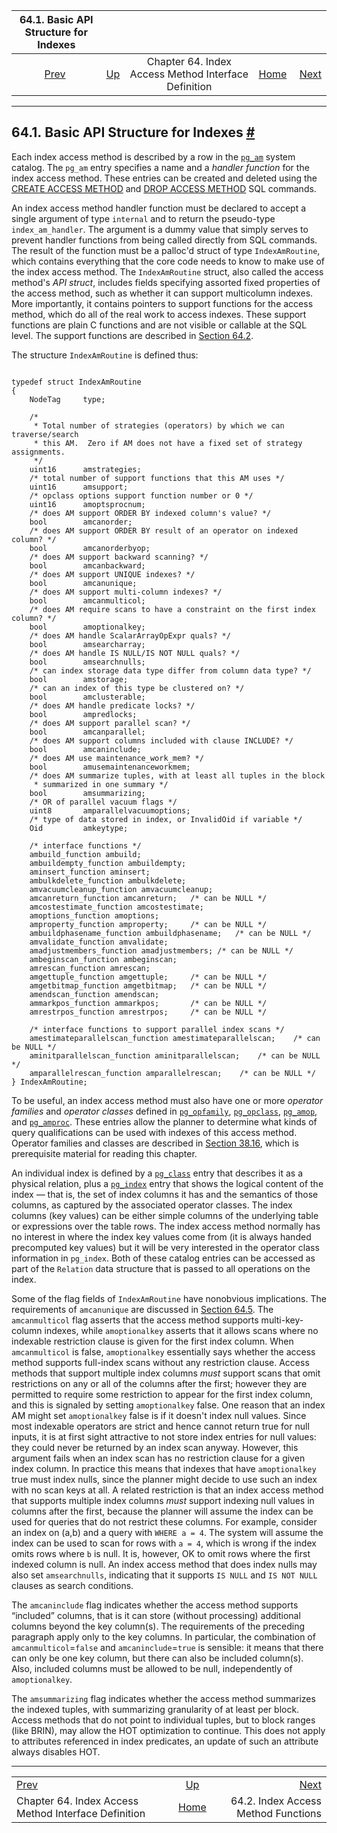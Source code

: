 <!--?xml version="1.0" encoding="UTF-8" standalone="no"?-->

|                     64.1. Basic API Structure for Indexes                    |                                                                           |                                                      |                                                       |                                                                     |
| :--------------------------------------------------------------------------: | :------------------------------------------------------------------------ | :--------------------------------------------------: | ----------------------------------------------------: | ------------------------------------------------------------------: |
| [Prev](indexam.html "Chapter 64. Index Access Method Interface Definition")  | [Up](indexam.html "Chapter 64. Index Access Method Interface Definition") | Chapter 64. Index Access Method Interface Definition | [Home](index.html "PostgreSQL 17devel Documentation") |  [Next](index-functions.html "64.2. Index Access Method Functions") |

***

## 64.1. Basic API Structure for Indexes [#](#INDEX-API)

Each index access method is described by a row in the [`pg_am`](catalog-pg-am.html "53.3. pg_am") system catalog. The `pg_am` entry specifies a name and a *handler function* for the index access method. These entries can be created and deleted using the [CREATE ACCESS METHOD](sql-create-access-method.html "CREATE ACCESS METHOD") and [DROP ACCESS METHOD](sql-drop-access-method.html "DROP ACCESS METHOD") SQL commands.

An index access method handler function must be declared to accept a single argument of type `internal` and to return the pseudo-type `index_am_handler`. The argument is a dummy value that simply serves to prevent handler functions from being called directly from SQL commands. The result of the function must be a palloc'd struct of type `IndexAmRoutine`, which contains everything that the core code needs to know to make use of the index access method. The `IndexAmRoutine` struct, also called the access method's *API struct*, includes fields specifying assorted fixed properties of the access method, such as whether it can support multicolumn indexes. More importantly, it contains pointers to support functions for the access method, which do all of the real work to access indexes. These support functions are plain C functions and are not visible or callable at the SQL level. The support functions are described in [Section 64.2](index-functions.html "64.2. Index Access Method Functions").

The structure `IndexAmRoutine` is defined thus:

```

typedef struct IndexAmRoutine
{
    NodeTag     type;

    /*
     * Total number of strategies (operators) by which we can traverse/search
     * this AM.  Zero if AM does not have a fixed set of strategy assignments.
     */
    uint16      amstrategies;
    /* total number of support functions that this AM uses */
    uint16      amsupport;
    /* opclass options support function number or 0 */
    uint16      amoptsprocnum;
    /* does AM support ORDER BY indexed column's value? */
    bool        amcanorder;
    /* does AM support ORDER BY result of an operator on indexed column? */
    bool        amcanorderbyop;
    /* does AM support backward scanning? */
    bool        amcanbackward;
    /* does AM support UNIQUE indexes? */
    bool        amcanunique;
    /* does AM support multi-column indexes? */
    bool        amcanmulticol;
    /* does AM require scans to have a constraint on the first index column? */
    bool        amoptionalkey;
    /* does AM handle ScalarArrayOpExpr quals? */
    bool        amsearcharray;
    /* does AM handle IS NULL/IS NOT NULL quals? */
    bool        amsearchnulls;
    /* can index storage data type differ from column data type? */
    bool        amstorage;
    /* can an index of this type be clustered on? */
    bool        amclusterable;
    /* does AM handle predicate locks? */
    bool        ampredlocks;
    /* does AM support parallel scan? */
    bool        amcanparallel;
    /* does AM support columns included with clause INCLUDE? */
    bool        amcaninclude;
    /* does AM use maintenance_work_mem? */
    bool        amusemaintenanceworkmem;
    /* does AM summarize tuples, with at least all tuples in the block
     * summarized in one summary */
    bool        amsummarizing;
    /* OR of parallel vacuum flags */
    uint8       amparallelvacuumoptions;
    /* type of data stored in index, or InvalidOid if variable */
    Oid         amkeytype;

    /* interface functions */
    ambuild_function ambuild;
    ambuildempty_function ambuildempty;
    aminsert_function aminsert;
    ambulkdelete_function ambulkdelete;
    amvacuumcleanup_function amvacuumcleanup;
    amcanreturn_function amcanreturn;   /* can be NULL */
    amcostestimate_function amcostestimate;
    amoptions_function amoptions;
    amproperty_function amproperty;     /* can be NULL */
    ambuildphasename_function ambuildphasename;   /* can be NULL */
    amvalidate_function amvalidate;
    amadjustmembers_function amadjustmembers; /* can be NULL */
    ambeginscan_function ambeginscan;
    amrescan_function amrescan;
    amgettuple_function amgettuple;     /* can be NULL */
    amgetbitmap_function amgetbitmap;   /* can be NULL */
    amendscan_function amendscan;
    ammarkpos_function ammarkpos;       /* can be NULL */
    amrestrpos_function amrestrpos;     /* can be NULL */

    /* interface functions to support parallel index scans */
    amestimateparallelscan_function amestimateparallelscan;    /* can be NULL */
    aminitparallelscan_function aminitparallelscan;    /* can be NULL */
    amparallelrescan_function amparallelrescan;    /* can be NULL */
} IndexAmRoutine;
```

To be useful, an index access method must also have one or more *operator families* and *operator classes* defined in [`pg_opfamily`](catalog-pg-opfamily.html "53.35. pg_opfamily"), [`pg_opclass`](catalog-pg-opclass.html "53.33. pg_opclass"), [`pg_amop`](catalog-pg-amop.html "53.4. pg_amop"), and [`pg_amproc`](catalog-pg-amproc.html "53.5. pg_amproc"). These entries allow the planner to determine what kinds of query qualifications can be used with indexes of this access method. Operator families and classes are described in [Section 38.16](xindex.html "38.16. Interfacing Extensions to Indexes"), which is prerequisite material for reading this chapter.

An individual index is defined by a [`pg_class`](catalog-pg-class.html "53.11. pg_class") entry that describes it as a physical relation, plus a [`pg_index`](catalog-pg-index.html "53.26. pg_index") entry that shows the logical content of the index — that is, the set of index columns it has and the semantics of those columns, as captured by the associated operator classes. The index columns (key values) can be either simple columns of the underlying table or expressions over the table rows. The index access method normally has no interest in where the index key values come from (it is always handed precomputed key values) but it will be very interested in the operator class information in `pg_index`. Both of these catalog entries can be accessed as part of the `Relation` data structure that is passed to all operations on the index.

Some of the flag fields of `IndexAmRoutine` have nonobvious implications. The requirements of `amcanunique` are discussed in [Section 64.5](index-unique-checks.html "64.5. Index Uniqueness Checks"). The `amcanmulticol` flag asserts that the access method supports multi-key-column indexes, while `amoptionalkey` asserts that it allows scans where no indexable restriction clause is given for the first index column. When `amcanmulticol` is false, `amoptionalkey` essentially says whether the access method supports full-index scans without any restriction clause. Access methods that support multiple index columns *must* support scans that omit restrictions on any or all of the columns after the first; however they are permitted to require some restriction to appear for the first index column, and this is signaled by setting `amoptionalkey` false. One reason that an index AM might set `amoptionalkey` false is if it doesn't index null values. Since most indexable operators are strict and hence cannot return true for null inputs, it is at first sight attractive to not store index entries for null values: they could never be returned by an index scan anyway. However, this argument fails when an index scan has no restriction clause for a given index column. In practice this means that indexes that have `amoptionalkey` true must index nulls, since the planner might decide to use such an index with no scan keys at all. A related restriction is that an index access method that supports multiple index columns *must* support indexing null values in columns after the first, because the planner will assume the index can be used for queries that do not restrict these columns. For example, consider an index on (a,b) and a query with `WHERE a = 4`. The system will assume the index can be used to scan for rows with `a = 4`, which is wrong if the index omits rows where `b` is null. It is, however, OK to omit rows where the first indexed column is null. An index access method that does index nulls may also set `amsearchnulls`, indicating that it supports `IS NULL` and `IS NOT NULL` clauses as search conditions.

The `amcaninclude` flag indicates whether the access method supports “included” columns, that is it can store (without processing) additional columns beyond the key column(s). The requirements of the preceding paragraph apply only to the key columns. In particular, the combination of `amcanmulticol`=`false` and `amcaninclude`=`true` is sensible: it means that there can only be one key column, but there can also be included column(s). Also, included columns must be allowed to be null, independently of `amoptionalkey`.

The `amsummarizing` flag indicates whether the access method summarizes the indexed tuples, with summarizing granularity of at least per block. Access methods that do not point to individual tuples, but to block ranges (like BRIN), may allow the HOT optimization to continue. This does not apply to attributes referenced in index predicates, an update of such an attribute always disables HOT.

***

|                                                                              |                                                                           |                                                                     |
| :--------------------------------------------------------------------------- | :-----------------------------------------------------------------------: | ------------------------------------------------------------------: |
| [Prev](indexam.html "Chapter 64. Index Access Method Interface Definition")  | [Up](indexam.html "Chapter 64. Index Access Method Interface Definition") |  [Next](index-functions.html "64.2. Index Access Method Functions") |
| Chapter 64. Index Access Method Interface Definition                         |           [Home](index.html "PostgreSQL 17devel Documentation")           |                                 64.2. Index Access Method Functions |
